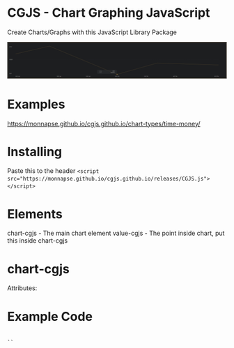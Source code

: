 # CGJS - Chart Graphing JavaScript
 Create Charts/Graphs with this JavaScript Library Package

![screenshot](https://github.com/Monnapse/cgjs.github.io/blob/main/preview.png?raw=true)

# Examples
https://monnapse.github.io/cgjs.github.io/chart-types/time-money/

# Installing
Paste this to the header  ``` <script src="https://monnapse.github.io/cgjs.github.io/releases/CGJS.js"></script> ```

# Elements
chart-cgjs - The main chart element
value-cgjs - The point inside chart, put this inside chart-cgjs

# chart-cgjs
Attributes:


# Example Code
```

``